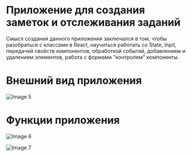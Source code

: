 # Приложение для создания заметок и отслеживания заданий 

Смысл создания данного приложения заключался в том, чтобы разобраться с классами в React, научиться работать со State, Inpit, передачей свойств компонентов, обработкой событий,
добавлением и удалением элементов, работа с формами  "контролем" компоненты.


# Внешний вид приложения 
![Image 5](https://user-images.githubusercontent.com/76592268/114721323-7d90aa80-9d41-11eb-9b05-a0f73c64c528.png)

# Функции приложения 


![Image 6](https://user-images.githubusercontent.com/76592268/114721516-a749d180-9d41-11eb-8767-27d60b7a42f1.png)

![Image 7](https://user-images.githubusercontent.com/76592268/114721521-a9ac2b80-9d41-11eb-818b-24e80a7a7545.png)





